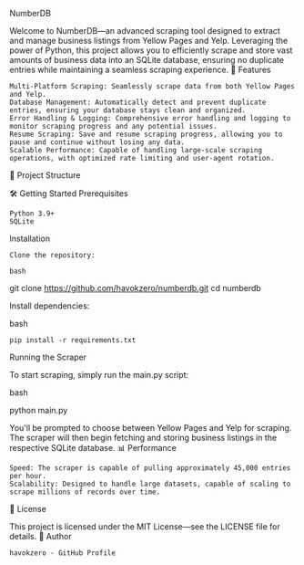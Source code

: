 NumberDB

Welcome to NumberDB—an advanced scraping tool designed to extract and manage business listings from Yellow Pages and Yelp. Leveraging the power of Python, this project allows you to efficiently scrape and store vast amounts of business data into an SQLite database, ensuring no duplicate entries while maintaining a seamless scraping experience.
🚀 Features

    Multi-Platform Scraping: Seamlessly scrape data from both Yellow Pages and Yelp.
    Database Management: Automatically detect and prevent duplicate entries, ensuring your database stays clean and organized.
    Error Handling & Logging: Comprehensive error handling and logging to monitor scraping progress and any potential issues.
    Resume Scraping: Save and resume scraping progress, allowing you to pause and continue without losing any data.
    Scalable Performance: Capable of handling large-scale scraping operations, with optimized rate limiting and user-agent rotation.

📂 Project Structure



🛠️ Getting Started
Prerequisites

    Python 3.9+
    SQLite

Installation

    Clone the repository:

    bash

git clone https://github.com/havokzero/numberdb.git
cd numberdb

Install dependencies:

bash

    pip install -r requirements.txt

Running the Scraper

To start scraping, simply run the main.py script:

bash

python main.py

You'll be prompted to choose between Yellow Pages and Yelp for scraping. The scraper will then begin fetching and storing business listings in the respective SQLite database.
📊 Performance

    Speed: The scraper is capable of pulling approximately 45,000 entries per hour.
    Scalability: Designed to handle large datasets, capable of scaling to scrape millions of records over time.

📝 License

This project is licensed under the MIT License—see the LICENSE file for details.
👤 Author

    havokzero - GitHub Profile
